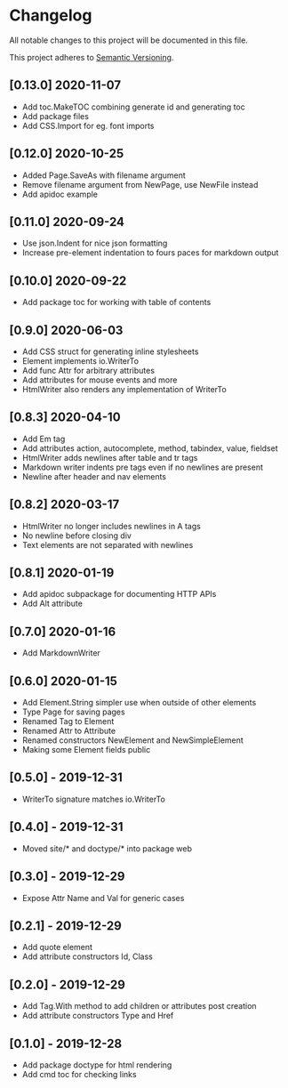 # Changelog
All notable changes to this project will be documented in this file.

This project adheres to [Semantic Versioning](http://semver.org/spec/v2.0.0.html).

## [0.13.0] 2020-11-07

- Add toc.MakeTOC combining generate id and generating toc
- Add package files
- Add CSS.Import for eg. font imports

## [0.12.0] 2020-10-25

- Added Page.SaveAs with filename argument
- Remove filename argument from NewPage, use NewFile instead
- Add apidoc example

## [0.11.0] 2020-09-24

- Use json.Indent for nice json formatting
- Increase pre-element indentation to fours paces for markdown output

## [0.10.0] 2020-09-22

- Add package toc for working with table of contents

## [0.9.0] 2020-06-03

- Add CSS struct for generating inline stylesheets
- Element implements io.WriterTo
- Add func Attr for arbitrary attributes
- Add attributes for mouse events and more
- HtmlWriter also renders any implementation of WriterTo

## [0.8.3] 2020-04-10

- Add Em tag
- Add attributes action, autocomplete, method, tabindex, value, fieldset
- HtmlWriter adds newlines after table and tr tags
- Markdown writer indents pre tags even if no newlines are present
- Newline after header and nav elements

## [0.8.2] 2020-03-17

- HtmlWriter no longer includes newlines in A tags
- No newline before closing div
- Text elements are not separated with newlines

## [0.8.1] 2020-01-19

- Add apidoc subpackage for documenting HTTP APIs
- Add Alt attribute

## [0.7.0] 2020-01-16

- Add MarkdownWriter

## [0.6.0] 2020-01-15

- Add Element.String simpler use when outside of other elements
- Type Page for saving pages
- Renamed Tag to Element
- Renamed Attr to Attribute
- Renamed constructors NewElement and NewSimpleElement
- Making some Element fields public

## [0.5.0] - 2019-12-31

- WriterTo signature matches io.WriterTo

## [0.4.0] - 2019-12-31

- Moved site/* and doctype/* into package web

## [0.3.0] - 2019-12-29

- Expose Attr Name and Val for generic cases

## [0.2.1] - 2019-12-29

- Add quote element
- Add attribute constructors Id, Class

## [0.2.0] - 2019-12-29

- Add Tag.With method to add children or attributes post creation
- Add attribute constructors Type and Href

## [0.1.0] - 2019-12-28

- Add package doctype for html rendering
- Add cmd toc for checking links
